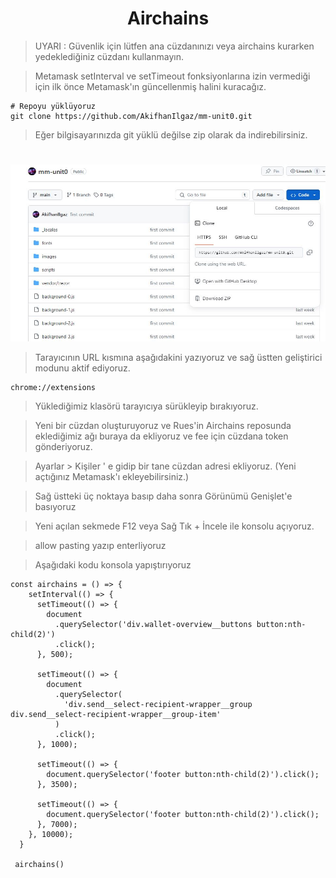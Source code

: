 <h1 align="center">Airchains</h1>

> UYARI : Güvenlik için lütfen ana cüzdanınızı veya airchains kurarken yedeklediğiniz cüzdanı kullanmayın.

> Metamask setInterval ve setTimeout fonksiyonlarına izin vermediği için ilk önce Metamask'ın güncellenmiş halini kuracağız.

```console
# Repoyu yüklüyoruz
git clone https://github.com/AkifhanIlgaz/mm-unit0.git
```

> Eğer bilgisayarınızda git yüklü değilse zip olarak da indirebilirsiniz.

#

![image](https://github.com/AkifhanIlgaz/airchains-tx-bot/blob/main/images/m1.JPG)

> Tarayıcının URL kısmına aşağıdakini yazıyoruz ve sağ üstten geliştirici modunu aktif ediyoruz.

```
chrome://extensions
```

> Yüklediğimiz klasörü tarayıcıya sürükleyip bırakıyoruz.

> Yeni bir cüzdan oluşturuyoruz ve Rues'in Airchains reposunda eklediğimiz ağı buraya da ekliyoruz ve fee için cüzdana token gönderiyoruz.

> Ayarlar > Kişiler ' e gidip bir tane cüzdan adresi ekliyoruz. (Yeni açtığınız Metamask'ı ekleyebilirsiniz.)

> Sağ üstteki üç noktaya basıp daha sonra Görünümü Genişlet'e basıyoruz

> Yeni açılan sekmede F12 veya Sağ Tık + İncele ile konsolu açıyoruz.

> allow pasting yazıp enterliyoruz

> Aşağıdaki kodu konsola yapıştırıyoruz

```console
const airchains = () => {
    setInterval(() => {
      setTimeout(() => {
        document
          .querySelector('div.wallet-overview__buttons button:nth-child(2)')
          .click();
      }, 500);

      setTimeout(() => {
        document
          .querySelector(
            'div.send__select-recipient-wrapper__group div.send__select-recipient-wrapper__group-item'
          )
          .click();
      }, 1000);

      setTimeout(() => {
        document.querySelector('footer button:nth-child(2)').click();
      }, 3500);

      setTimeout(() => {
        document.querySelector('footer button:nth-child(2)').click();
      }, 7000);
    }, 10000);
  }
  
 airchains()
```

